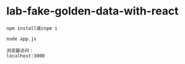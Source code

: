 # lab-fake-golden-data-with-react

    npm install或cnpm i

    node app.js

    浏览器访问：
    localhost:3000
